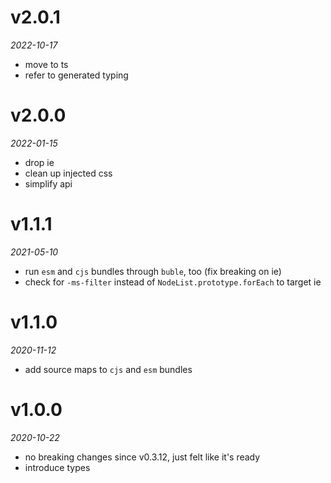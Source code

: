 # v2.0.1
_2022-10-17_

* move to ts
* refer to generated typing

# v2.0.0
_2022-01-15_

* drop ie
* clean up injected css
* simplify api

# v1.1.1
_2021-05-10_

* run `esm` and `cjs` bundles through `buble`, too (fix breaking on ie)
* check for `-ms-filter` instead of `NodeList.prototype.forEach` to target ie

# v1.1.0
_2020-11-12_

* add source maps to `cjs` and `esm` bundles

# v1.0.0
_2020-10-22_

* no breaking changes since v0.3.12, just felt like it's ready
* introduce types
